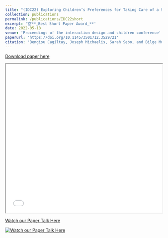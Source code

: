 ```yaml
---
title: "(IDC22) Exploring Children’s Preferences for Taking Care of a Social Robot"
collection: publications
permalink: /publications/IDC22short
excerpt: '🏆**_Best Short Paper Award_**'
date: 2022-05-18
venue: 'Proceedings of the interaction design and children conference'
paperurl: 'https://doi.org/10.1145/3501712.3529721'
citation: 'Bengisu Cagiltay, Joseph Michaelis, Sarah Sebo, and Bilge Mutlu. 2022. Exploring Children’s Preferences for Taking Care of a Social Robot. In Interaction Design and Children (IDC 22). Association for Computing Machinery, New York, NY, USA, 382–388.'
---
```


[Download paper here](/files/IDC22-Short-Cagiltay.pdf)

<iframe src="/files/IDC22-Short-Cagiltay.pdf" width="100%" height="480" allow="autoplay"></iframe>


[Watch our Paper Talk Here](https://youtu.be/NkfktJ4tZWk)

[![Watch our Paper Talk Here](https://img.youtube.com/vi/NkfktJ4tZWk/2.jpg)](https://youtu.be/NkfktJ4tZWk)
